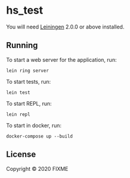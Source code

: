 # hs_test

You will need [Leiningen][] 2.0.0 or above installed.

[leiningen]: https://github.com/technomancy/leiningen

## Running

To start a web server for the application, run:

    lein ring server

To start tests, run:

    lein test
    

To start REPL, run:

    lein repl

To start in docker, run:    

    docker-compose up --build

## License

Copyright © 2020 FIXME
